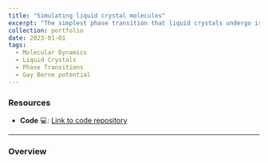 ```yaml
---
title: "Simulating liquid crystal molecules"
excerpt: "The simplest phase transition that liquid crystals undergo is the isotropic -> nematic. Close to the nematic transition, the system forms domains that are very hard to quantify with molecular simulations. <br/><img src='/images/domains.png'>"
collection: portfolio
date: 2023-01-01
tags:
  - Molecular Dynamics
  - Liquid Crystals
  - Phase Transitions
  - Gay Berne potential
---
```


### Resources

- **Code** 💻: [Link to code repository](https://github.com/emainas/GayBerne_MolecularDynamics.git)

---

### Overview